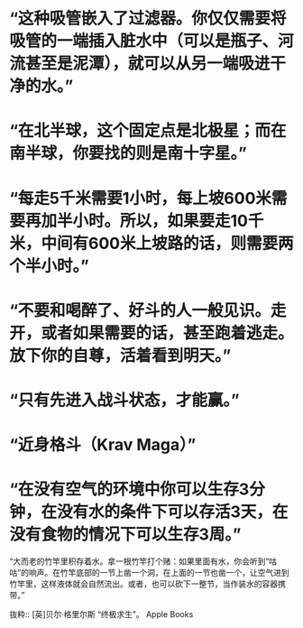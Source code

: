 # “这种吸管嵌入了过滤器。你仅仅需要将吸管的一端插入脏水中（可以是瓶子、河流甚至是泥潭），就可以从另一端吸进干净的水。”

# “在北半球，这个固定点是北极星；而在南半球，你要找的则是南十字星。”

# “每走5千米需要1小时，每上坡600米需要再加半小时。所以，如果要走10千米，中间有600米上坡路的话，则需要两个半小时。”
# “不要和喝醉了、好斗的人一般见识。走开，或者如果需要的话，甚至跑着逃走。放下你的自尊，活着看到明天。”

# “只有先进入战斗状态，才能赢。”

# “近身格斗（Krav Maga）”

# “在没有空气的环境中你可以生存3分钟，在没有水的条件下可以存活3天，在没有食物的情况下可以生存3周。”

“大而老的竹竿里积存着水。拿一根竹竿打个赌：如果里面有水，你会听到“咕咕”的响声。在竹竿底部的一节上凿一个洞，在上面的一节也凿一个，让空气进到竹竿里，这样液体就会自然流出。或者，也可以砍下一整节，当作装水的容器携带。”

抜粋:: [英]贝尔·格里尔斯  “终极求生”。 Apple Books  
